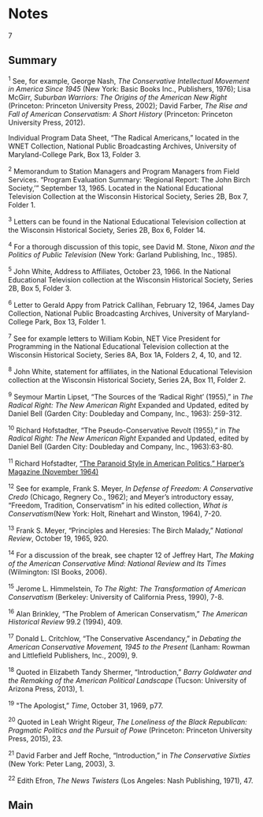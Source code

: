 
# Notes

7

## Summary

<a name="1"></a><sup>1</sup> See, for example, George Nash, *The Conservative Intellectual Movement in America Since 1945* (New York: Basic Books Inc., Publishers, 1976); Lisa McGirr, *Suburban Warriors: The Origins of the American New Right* (Princeton: Princeton University Press, 2002); David Farber, *The Rise and Fall of American Conservatism: A Short History* (Princeton: Princeton University Press, 2012).

Individual Program Data Sheet, “The Radical Americans,” located in the WNET Collection, National Public Broadcasting Archives, University of Maryland-College Park, Box 13, Folder 3. 


<a name="2"></a><sup>2</sup> Memorandum to Station Managers and Program Managers from Field Services. “Program Evaluation Summary: ‘Regional Report: The John Birch Society,’” September 13, 1965. Located in the National Educational Television Collection at the Wisconsin Historical Society, Series 2B, Box 7, Folder 1.

<a name="3"></a><sup>3</sup> Letters can be found in the National Educational Television collection at the Wisconsin Historical Society, Series 2B, Box 6, Folder 14.


<a name="4"></a><sup>4</sup> For a thorough discussion of this topic, see David M. Stone, *Nixon and the Politics of Public Television* (New York: Garland Publishing, Inc., 1985).

<a name="5"></a><sup>5</sup>  John White, Address to Affiliates, October 23, 1966. In the National Educational Television collection at the Wisconsin Historical Society, Series 2B, Box 5, Folder 3.

<a name="6"></a><sup>6</sup> Letter to Gerald Appy from Patrick Callihan, February 12, 1964, James Day Collection, National Public Broadcasting Archives, University of Maryland-College Park, Box 13, Folder 1.

<a name="7"></a><sup>7</sup> See for example letters to William Kobin, NET Vice President for Programming in the National Educational Television collection at the Wisconsin Historical Society, Series 8A, Box 1A, Folders 2, 4, 10, and 12.

<a name="8"></a><sup>8</sup> John White, statement for affiliates, in the National Educational Television collection at the Wisconsin Historical Society, Series 2A, Box 11, Folder 2.

<a name="9"></a><sup>9</sup> Seymour Martin Lipset, “The Sources of the ‘Radical Right’ (1955),” in *The Radical Right: The New American Right* Expanded and Updated, edited by Daniel Bell (Garden City: Doubleday and Company, Inc., 1963): 259-312.

<a name="10"></a><sup>10</sup> Richard Hofstadter, “The Pseudo-Conservative Revolt (1955),” in *The Radical Right: The New American Right* Expanded and Updated, edited by Daniel Bell (Garden City: Doubleday and Company, Inc., 1963):63-80.

<a name="11"></a><sup>11</sup> Richard Hofstadter, [“The Paranoid Style in American Politics,” Harper’s Magazine (November 1964)](https://harpers.org/archive/1964/11/the-paranoid-style-in-american-politics/)

<a name="12"></a><sup>12</sup> See for example, Frank S. Meyer, *In Defense of Freedom: A Conservative Credo* (Chicago, Regnery Co., 1962); and Meyer’s introductory essay, “Freedom, Tradition, Conservatism” in his edited collection, *What is Conservatism*(New York: Holt, Rinehart and Winston, 1964), 7-20.

<a name="13"></a><sup>13</sup> Frank S. Meyer, “Principles and Heresies: The Birch Malady,” *National Review*, October 19, 1965, 920.

<a name="14"></a><sup>14</sup> For a discussion of the break, see chapter 12 of Jeffrey Hart, *The Making of the American Conservative Mind: National Review and Its Times* (Wilmington: ISI Books, 2006).

<a name="15"></a><sup>15</sup> Jerome L. Himmelstein, *To The Right: The Transformation of American Conservatism* (Berkeley: University of California Press, 1990), 7-8.

<a name="16"></a><sup>16</sup> Alan Brinkley, “The Problem of American Conservatism,” *The American Historical Review* 99.2 (1994), 409.

<a name="17"></a><sup>17</sup> Donald L. Critchlow, “The Conservative Ascendancy,” in *Debating the American Conservative Movement, 1945 to the Present* (Lanham: Rowman and Littlefield Publishers, Inc., 2009), 9. 

<a name="18"></a><sup>18</sup> Quoted in Elizabeth Tandy Shermer, “Introduction,” *Barry Goldwater and the Remaking of the American Political Landscape* (Tucson: University of Arizona Press, 2013), 1.

<a name="19"></a><sup>19</sup> "The Apologist,” *Time*, October 31, 1969, p77.

<a name="20"></a><sup>20</sup> Quoted in Leah Wright Rigeur, *The Loneliness of the Black Republican: Pragmatic Politics and the Pursuit of Powe* (Princeton: Princeton University Press, 2015), 23.

<a name="21"></a><sup>21</sup> David Farber and Jeff Roche, “Introduction,” in *The Conservative Sixties* (New York: Peter Lang, 2003), 3.

<a name="22"></a><sup>22</sup> Edith Efron, *The News Twisters* (Los Angeles: Nash Publishing, 1971), 47.



## Main
